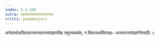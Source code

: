 ```yaml
---
index: 5.3.109
sutra: एकशालायाष्ठजन्यतरस्याम्
vritti: padamanjari
---
```


 अनेकार्थत्वन्निपातानामन्यतरस्यांग्रहणमिह समुच्चयार्थम्, न विकल्पार्थमित्याह--अन्यतरस्यांग्रहणेनेत्यादि ॥
